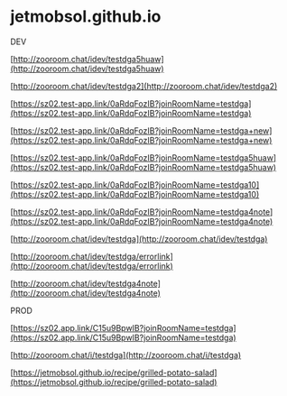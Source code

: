 # jetmobsol.github.io

DEV

[http://zooroom.chat/idev/testdga5huaw](http://zooroom.chat/idev/testdga5huaw)

[http://zooroom.chat/idev/testdga2](http://zooroom.chat/idev/testdga2)

[https://sz02.test-app.link/0aRdqFozIB?joinRoomName=testdga](https://sz02.test-app.link/0aRdqFozIB?joinRoomName=testdga)

[https://sz02.test-app.link/0aRdqFozIB?joinRoomName=testdga+new](https://sz02.test-app.link/0aRdqFozIB?joinRoomName=testdga+new)

[https://sz02.test-app.link/0aRdqFozIB?joinRoomName=testdga5huaw](https://sz02.test-app.link/0aRdqFozIB?joinRoomName=testdga5huaw)

[https://sz02.test-app.link/0aRdqFozIB?joinRoomName=testdga10](https://sz02.test-app.link/0aRdqFozIB?joinRoomName=testdga10)

[https://sz02.test-app.link/0aRdqFozIB?joinRoomName=testdga4note](https://sz02.test-app.link/0aRdqFozIB?joinRoomName=testdga4note)

[http://zooroom.chat/idev/testdga](http://zooroom.chat/idev/testdga)

[http://zooroom.chat/idev/testdga/errorlink](http://zooroom.chat/idev/testdga/errorlink)

[http://zooroom.chat/idev/testdga4note](http://zooroom.chat/idev/testdga4note)



PROD     

[https://sz02.app.link/C15u9BpwIB?joinRoomName=testdga](https://sz02.app.link/C15u9BpwIB?joinRoomName=testdga)

[http://zooroom.chat/i/testdga](http://zooroom.chat/i/testdga)



[https://jetmobsol.github.io/recipe/grilled-potato-salad](https://jetmobsol.github.io/recipe/grilled-potato-salad)
